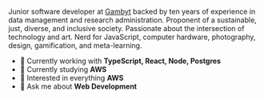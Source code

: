 Junior software developer at [Gambyt](https://www.gambyt.com/) backed by ten years of experience in data management and research administration. Proponent of a sustainable, just, diverse, and inclusive society. Passionate about the intersection of technology and art. Nerd for JavaScript, computer hardware, photography, design, gamification, and meta-learning.

- 🔭 Currently working with **TypeScript, React, Node, Postgres**
- 🌱 Currently studying **AWS**
- 🧐 Interested in everything **AWS**
- 💬 Ask me about **Web Development**
